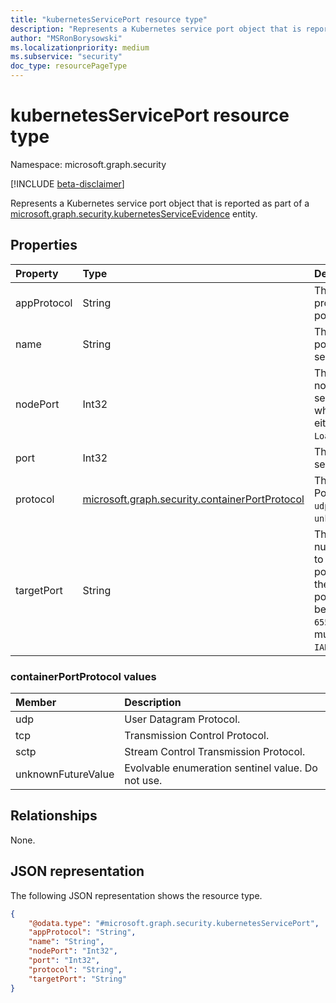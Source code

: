 ```yaml
---
title: "kubernetesServicePort resource type"
description: "Represents a Kubernetes service port object that is reported as part of a kubernetesServiceEvidence entity."
author: "MSRonBorysowski"
ms.localizationpriority: medium
ms.subservice: "security"
doc_type: resourcePageType
---
```


# kubernetesServicePort resource type

Namespace: microsoft.graph.security

[!INCLUDE [beta-disclaimer](../../includes/beta-disclaimer.md)]

Represents a Kubernetes service port object that is reported as part of a [microsoft.graph.security.kubernetesServiceEvidence](./security-kubernetesserviceevidence.md) entity.

## Properties

| Property    | Type                                                                            | Description                                                                                                                                                             |
|:------------|:--------------------------------------------------------------------------------|:------------------------------------------------------------------------------------------------------------------------------------------------------------------------|
| appProtocol | String                                                                          | The application protocol for this port.                                                                                                                                 |
| name        | String                                                                          | The name of this port within the service.                                                                                                                               |
| nodePort    | Int32                                                                           | The port on each node on which this service is exposed when the type is either `NodePort` or `LoadBalancer`.                                                            |
| port        | Int32                                                                           | The port that this service exposes.                                                                                                                                     |
| protocol    | [microsoft.graph.security.containerPortProtocol](#containerportprotocol-values) | The protocol name. Possible values are: `udp`, `tcp`, `sctp`, `unknownFutureValue`.                                                                                     |
| targetPort  | String                                                                          | The name or number of the port to access on the pods targeted by the service. The port number must be in the range `1` to `65535`. The name must be an `IANA_SVC_NAME`. |

### containerPortProtocol values

| Member             | Description                                       |
|:-------------------|:--------------------------------------------------|
| udp                | User Datagram Protocol.                           |
| tcp                | Transmission Control Protocol.                    |
| sctp               | Stream Control Transmission Protocol.             |
| unknownFutureValue | Evolvable enumeration sentinel value. Do not use. |


## Relationships

None.

## JSON representation

The following JSON representation shows the resource type.
<!-- {
  "blockType": "resource",
  "@odata.type": "microsoft.graph.security.kubernetesServicePort"
}
-->
``` json
{
    "@odata.type": "#microsoft.graph.security.kubernetesServicePort",
    "appProtocol": "String",
    "name": "String",
    "nodePort": "Int32",
    "port": "Int32",
    "protocol": "String",
    "targetPort": "String"
}
```
